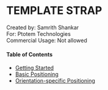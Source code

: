 <h1>TEMPLATE STRAP</h1>

Created by: Samrith Shankar<br />
For: Ptotem Technologies<br />
Commercial Usage: Not allowed<br />

<h4>Table of Contents</h4>
<ul>
	<li><a href="#start">Getting Started</a></li>
	<li><a href="#positioning">Basic Positioning</a></li>
	<li><a href="#orientation">Orientation-specific Positioning</a></li>
</ul>

